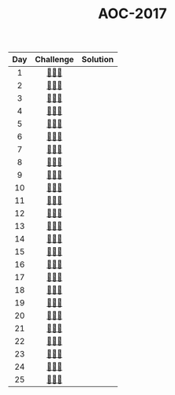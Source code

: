 # <p align="center"> AOC-2017 </p>
<br>

| Day | Challenge | Solution |
|:---:|:---:|:---:|
| 1 | [🎁🎄🎁](https://adventofcode.com/2017/day/1) | [](./src/day01) | 
| 2 | [🎁🎄🎁](https://adventofcode.com/2017/day/2) | [](./src/day02) | 
| 3 | [🎁🎄🎁](https://adventofcode.com/2017/day/3) | [](./src/day03) | 
| 4 | [🎁🎄🎁](https://adventofcode.com/2017/day/4) | [](./src/day04)|
| 5 | [🎁🎄🎁](https://adventofcode.com/2017/day/5) | [](./src/day05) |
| 6 | [🎁🎄🎁](https://adventofcode.com/2017/day/6) | [](./src/day06) |
| 7 | [🎁🎄🎁](https://adventofcode.com/2017/day/7) | [](./src/day07) |
| 8 | [🎁🎄🎁](https://adventofcode.com/2017/day/8) | [](./src/day08) |
| 9 | [🎁🎄🎁](https://adventofcode.com/2017/day/9) | [](./src/day09) |
| 10 | [🎁🎄🎁](https://adventofcode.com/2017/day/10) | [](./src/day10) |
| 11 | [🎁🎄🎁](https://adventofcode.com/2017/day/11) | [](./src/day11) |
| 12 | [🎁🎄🎁](https://adventofcode.com/2017/day/12) | [](./src/day12) |
| 13 | [🎁🎄🎁](https://adventofcode.com/2017/day/13) | [](./src/day13) |
| 14 | [🎁🎄🎁](https://adventofcode.com/2017/day/14) | [](./src/day14) |
| 15 | [🎁🎄🎁](https://adventofcode.com/2017/day/15) | [](./src/day15) |
| 16 | [🎁🎄🎁](https://adventofcode.com/2017/day/16) | [](./src/day16) |
| 17 | [🎁🎄🎁](https://adventofcode.com/2017/day/17) | [](./src/day17) |
| 18 | [🎁🎄🎁](https://adventofcode.com/2017/day/18) | [](./src/day18) |
| 19 | [🎁🎄🎁](https://adventofcode.com/2017/day/19) | [](./src/day19) |
| 20 | [🎁🎄🎁](https://adventofcode.com/2017/day/20) | [](./src/day20) |
| 21 | [🎁🎄🎁](https://adventofcode.com/2017/day/21) | [](./src/day21) |
| 22 | [🎁🎄🎁](https://adventofcode.com/2017/day/22) | [](./src/day22) |
| 23 | [🎁🎄🎁](https://adventofcode.com/2017/day/23) | [](./src/day23) |
| 24 | [🎁🎄🎁](https://adventofcode.com/2017/day/24) | [](./src/day24) |
| 25 | [🎁🎄🎁](https://adventofcode.com/2017/day/25) | [](./src/day25) |
